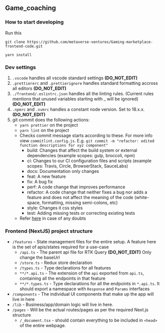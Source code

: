 ## Game_coaching

### How to start developing

Run this

`git clone https://github.com/metaverse-ventures/Gaming-marketplace-frontend-code.git`

`yarn install`

### Dev settings

1. `.vscode` handles all vscode standard settings **(DO_NOT_EDIT)**
2. `.prettiererc` and `.prettierignore` handles standard formatting accross all editors **(DO_NOT_EDIT)**
3. `./frontend/.eslintrc.json` handles all the linting rules. (Current rules mentions that unused variables starting with \_ will be ignored) **(DO_NOT_EDIT)**
4. `.npmrc` and `.nvmrc` handles a constant node version. Set to 18.x.x. **(DO_NOT_EDIT)**
5. git commit does the following actions:
    - `yarn prettier` on the project
    - `yarn lint` on the project
    - Checks commit message starts according to these. For more info view `commitlint.config.js`. E.g. `git commit -m "refactor: edited function descriptions for xyz component"`
        - build: Changes that affect the build system or external dependencies (example scopes: gulp, broccoli, npm)
        - ci: Changes to our CI configuration files and scripts (example scopes: Travis, Circle, BrowserStack, SauceLabs)
        - docs: Documentation only changes
        - feat: A new feature
        - fix: A bug fix
        - perf: A code change that improves performance
        - refactor: A code change that neither fixes a bug nor adds a feature and does not affect the meaning of the code (white-space, formatting, missing semi-colons, etc)
        - style: Changes it css styles
        - test: Adding missing tests or correcting existing tests
    - Refer [here](https://github.com/conventional-changelog/commitlint/tree/master/@commitlint/config-conventional) in case of any doubts

### Frontend (NextJS) project structure

-   `/features` - State management files for the entire setup. A feature here is the set of apis/states required for a use-case
    -   `/api.ts` - The parent api file for RTK Query **(DO_NOT_EDIT)** Only change the baseUrl
    -   `/store.ts` - Redux store declaration
    -   `/types.ts` - Type declarations for all features
    -   `**/*.api.ts` - The extension of the `api` exported from `api.ts`, containing all the endpoints in that feature
    -   `**/*.types.ts` - Type declarations for all the endpoints in `*.api.ts`. It should export a namespace with `Response` and `Params` interfaces
-   `/components` - The individual UI components that make up the app will live in here
-   `/lib` - Business/app/domain logic will live in here.
-   `/pages` - Will be the actual routes/pages as per the required Next.js structure
    -   `/_document.tsx` - should contain everything to be included in `<head>` of the entire webpage.
